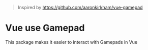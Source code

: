 > Inspired by https://github.com/aaronkirkham/vue-gamepad

# Vue use Gamepad

This package makes it easier to interact with Gamepads in Vue
